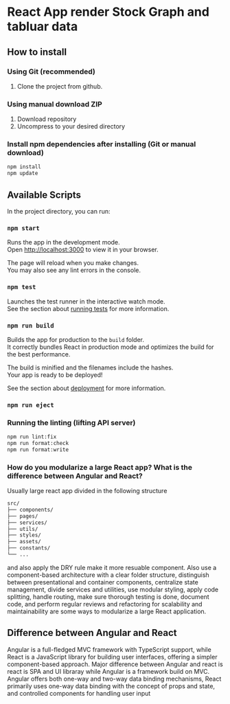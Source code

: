 # React App render Stock Graph and tabluar data

## How to install

### Using Git (recommended)

1.  Clone the project from github.

### Using manual download ZIP

1.  Download repository
2.  Uncompress to your desired directory

### Install npm dependencies after installing (Git or manual download)

```bash
npm install
npm update
```

## Available Scripts

In the project directory, you can run:

### `npm start`

Runs the app in the development mode.\
Open [http://localhost:3000](http://localhost:3000) to view it in your browser.

The page will reload when you make changes.\
You may also see any lint errors in the console.

### `npm test`

Launches the test runner in the interactive watch mode.\
See the section about [running tests](https://facebook.github.io/create-react-app/docs/running-tests) for more information.

### `npm run build`

Builds the app for production to the `build` folder.\
It correctly bundles React in production mode and optimizes the build for the best performance.

The build is minified and the filenames include the hashes.\
Your app is ready to be deployed!

See the section about [deployment](https://facebook.github.io/create-react-app/docs/deployment) for more information.

### `npm run eject`


### Running the linting (lifting API server)

```bash
npm run lint:fix
npm run format:check
npm run format:write
```
###  How do you modularize a large React app? What is the difference between Angular and React?
Usually large react app divided in the following structure 

```bash
src/
├── components/
├── pages/
├── services/
├── utils/
├── styles/
├── assets/
├── constants/
└── ...
```
and also apply the DRY rule make it more resuable component. Also use a component-based architecture with a clear folder structure, distinguish between presentational and container components, centralize state management, divide services and utilities, use modular styling, apply code splitting, handle routing, make sure thorough testing is done, document code, and perform regular reviews and refactoring for scalability and maintainability are some ways to modularize a large React application.

## Difference between Angular and React

Angular is a full-fledged MVC framework with TypeScript support, while React is a JavaScript library for building user interfaces, offering a simpler component-based approach.
Major difference between Angular and react is react is SPA and UI libraray while Angular is a framework build on MVC. Angular offers both one-way and two-way data binding mechanisms, React primarily uses one-way data binding with the concept of props and state, and controlled components for handling user input
